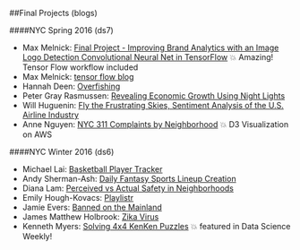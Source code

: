 ##Final Projects (blogs)

####NYC Spring 2016 (ds7)

* Max Melnick:  [Final Project - Improving Brand Analytics with an Image Logo Detection Convolutional Neural Net in TensorFlow](http://maxmelnick.com/2016/08/31/final-project.html)  :boom: Amazing!  Tensor Flow workflow included  
* Max Melnick:  [tensor flow blog](http://maxmelnick.com/2016/07/04/visualizing-tensorflow-retrain.html)
* Hannah Deen:  [Overfishing](http://deenhe91.github.io/articles/2016-06/Overfishing)
* Peter Gray Rasmussen:  [Revealing Economic Growth Using Night Lights](http://pgr-me.github.io/Lights/)
* Will Huguenin:  [Fly the Frustrating Skies, Sentiment Analysis of the U.S. Airline Industry](http://www.huguedata.com/2016/07/10/frustrating-skies/)
* Anne Nguyen:  [NYC 311 Complaints by Neighborhood](http://nyc311map.s3-website-us-east-1.amazonaws.com/) :boom: D3 Visualization on AWS
 
####NYC Winter 2016 (ds6)

* Michael Lai:  [Basketball Player Tracker](http://mdlai.com/)
* Andy Sherman-Ash:  [Daily Fantasy Sports Lineup Creation](http://shermanash.github.io/DFSharp/)
* Diana Lam:  [Perceived vs Actual Safety in Neighborhoods](http://dianalam.github.io/2016/04/04/urban-perception.html)
* Emily Hough-Kovacs:  [Playlistr](http://emily-hk.com/playlistr/)
* Jamie Evers:  [Banned on the Mainland](http://jamesevers.github.io/2016/02/28/weibo.html)
* James Matthew Holbrook:  [Zika Virus](http://holbrojm.github.io/)
* Kenneth Myers:  [Solving 4x4 KenKen Puzzles](http://kennmyers.github.io/data%20science/2016/03/29/Metis-Fifth-Project.html) :boom: featured in Data Science Weekly!
